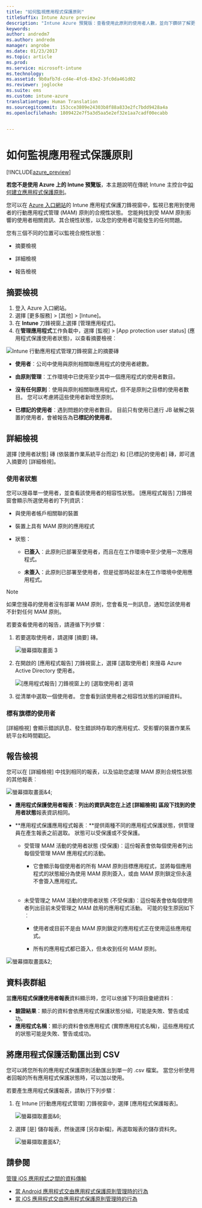 ```yaml
---
title: "如何監視應用程式保護原則"
titleSuffix: Intune Azure preview
description: "Intune Azure 預覽版：查看使用此原則的使用者人數，並向下鑽研了解更多詳細資料。"
keywords: 
author: andredm7
ms.author: andredm
manager: angrobe
ms.date: 01/23/2017
ms.topic: article
ms.prod: 
ms.service: microsoft-intune
ms.technology: 
ms.assetid: 9b0afb7d-cd4e-4fc6-83e2-3fc0da461d02
ms.reviewer: joglocke
ms.suite: ems
ms.custom: intune-azure
translationtype: Human Translation
ms.sourcegitcommit: 153cce3809e24303b8f88a833e2fc7bdd9428a4a
ms.openlocfilehash: 1809422e7f5a3d5aa5e2ef32e1aa7cadf00ecabb


---
```


# <a name="how-to-monitor-app-protection-policies"></a>如何監視應用程式保護原則
[!INCLUDE[azure_preview](../includes/azure_preview.md)]

**若您不是使用 Azure 上的 Intune 預覽版**，本主題說明在傳統 Intune 主控台中[如何建立應用程式保護原則](https://docs.microsoft.com/en-us/intune/deploy-use/create-and-deploy-mobile-app-management-policies-with-microsoft-intune)。


您可以在 [Azure 入口網站](https://portal.azure.com)的 Intune 應用程式保護刀鋒視窗中，監視已套用到使用者的行動應用程式管理 (MAM) 原則的合規性狀態。 您能夠找到受 MAM 原則影響的使用者相關資訊、其合規性狀態，以及您的使用者可能發生的任何問題。

您有三個不同的位置可以監視合規性狀態︰

-   摘要檢視

-   詳細檢視

-   報告檢視

## <a name="summary-view"></a>摘要檢視

1. 登入 Azure 入口網站。
2. 選擇 [更多服務]  >  [其他]  >  [Intune]。
3. 在 **Intune** 刀鋒視窗上選擇 [管理應用程式]。
4. 在**管理應用程式**工作負載中，選擇 [監視]  >  [App protection user status] (應用程式保護使用者狀態)，以查看摘要檢視︰

![Intune 行動應用程式管理刀鋒視窗上的摘要磚](../media/app-protection-user-status-summary.png)

-   **使用者**︰公司中使用與原則相關聯應用程式的使用者總數。

-   **由原則管理**︰工作環境中已使用至少其中一個應用程式的使用者數目。

-   **沒有任何原則**︰使用與原則相關聯應用程式，但不是原則之目標的使用者數目。 您可以考慮將這些使用者新增至原則。

- **已標記的使用者**︰遇到問題的使用者數目。 目前只有使用已進行 JB 破解之裝置的使用者，會被報告為**已標記的使用者**。


## <a name="detailed-view"></a>詳細檢視
選擇 [使用者狀態] 磚 (依裝置作業系統平台而定) 和 [已標記的使用者] 磚，即可進入摘要的 [詳細檢視]。

### <a name="user-status"></a>使用者狀態
您可以搜尋單一使用者，並查看該使用者的相容性狀態。 [應用程式報告] 刀鋒視窗會顯示所選使用者的下列資訊：
- 與使用者帳戶相關聯的裝置

- 裝置上具有 MAM 原則的應用程式

- 狀態：

  - **已簽入**︰此原則已部署至使用者，而且在在工作環境中至少使用一次應用程式。

  - **未簽入**：此原則已部署至使用者，但是從那時起並未在工作環境中使用應用程式。

>[!NOTE]
> 如果您搜尋的使用者沒有部署 MAM 原則，您會看見一則訊息，通知您該使用者不針對任何 MAM 原則。

若要查看使用者的報告，請遵循下列步驟︰

1.  若要選取使用者，請選擇 [摘要] 磚。

    ![螢幕擷取畫面 3](../media/MAM-reporting-6.png)

2. 在開啟的 [應用程式報告] 刀鋒視窗上，選擇 [選取使用者] 來搜尋 Azure Active Directory 使用者。

    ![[應用程式報告] 刀鋒視窗上的 [選取使用者] 選項](../media/MAM-reporting-2.png)

3. 從清單中選取一個使用者。 您會看到該使用者之相容性狀態的詳細資料。

### <a name="flagged-users"></a>標有旗標的使用者
[詳細檢視] 會顯示錯誤訊息、發生錯誤時存取的應用程式、受影響的裝置作業系統平台和時間戳記。

## <a name="reporting-view"></a>報告檢視

您可以在 [詳細檢視] 中找到相同的報表，以及協助您處理 MAM 原則合規性狀態的其他報表︰

![螢幕擷取畫面&4;](../media/MAM-reporting-7.png)

-   **應用程式保護使用者報表︰**列出的資訊與您在上述 [詳細檢視] 區段下找到的**使用者狀態**報表資訊相同。

-   **應用程式保護應用程式報表︰**提供兩種不同的應用程式保護狀態，供管理員在產生報表之前選取。 狀態可以受保護或不受保護。

    -   受管理 MAM 活動的使用者狀態 (受保護)︰這份報表會依每個使用者列出每個受管理 MAM 應用程式的活動。

        -   它會顯示每個使用者的所有 MAM 原則目標應用程式，並將每個應用程式的狀態細分為使用 MAM 原則簽入，或由 MAM 原則鎖定但永遠不會簽入應用程式。
<br></br>
    -   未受管理之 MAM 活動的使用者狀態 (不受保護)︰這份報表會依每個使用者列出目前未受管理之 MAM 啟用的應用程式活動。 可能的發生原因如下︰

        -   使用者或目前不是由 MAM 原則鎖定的應用程式正在使用這些應用程式。

        -   所有的應用程式都已簽入，但未收到任何 MAM 原則。

![螢幕擷取畫面&2;](../media/MAM-reporting-4.png)

## <a name="table-grouping"></a>資料表群組

當**應用程式保護使用者報表**資料顯示時，您可以依據下列項目彙總資料︰

- **驗證結果**：顯示的資料會依應用程式保護狀態分組，可能是失敗、警告或成功。
- **應用程式名稱**：顯示的資料會依應用程式 (實際應用程式名稱)，這些應用程式的狀態可能是失敗、警告或成功。

## <a name="export-app-protection-activities-to-csv"></a>將應用程式保護活動匯出到 CSV

您可以將您所有的應用程式保護原則活動匯出到單一的 .csv 檔案。 當您分析使用者回報的所有應用程式保護狀態時，可以加以使用。

若要產生應用程式保護報表，請執行下列步驟︰

1. 在 Intune [行動應用程式管理] 刀鋒視窗中，選擇 [應用程式保護報表]。

    ![螢幕擷取畫面&6;](../media/app-protection-report-csv-2.png)

2. 選擇 [是] 儲存報表，然後選擇 [另存新檔]，再選取報表的儲存資料夾。

    ![螢幕擷取畫面&7;](../media/app-protection-report-csv-1.png)

## <a name="see-also"></a>請參閱
[管理 iOS 應用程式之間的資料傳輸](manage-data-transfer-between-ios-apps-with-microsoft-intune.md)

* [當 Android 應用程式交由應用程式保護原則管理時的行為](app-protection-enabled-android-apps.md)
* [當 iOS 應用程式交由應用程式保護原則管理時的行為](app-protection-enabled-ios-apps.md)



<!--HONumber=Feb17_HO3-->



